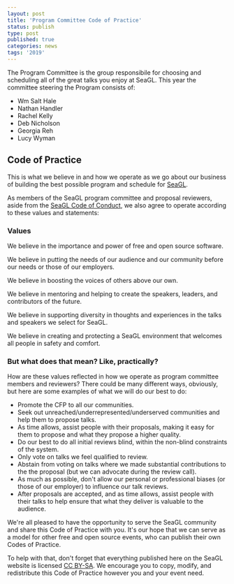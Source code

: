```yaml
---
layout: post
title: 'Program Committee Code of Practice'
status: publish
type: post
published: true
categories: news
tags: '2019'
---
```


The Program Committee is the group responsibile for choosing and scheduling all of the great talks you enjoy at SeaGL. This year the committee steering the Program consists of:

* Wm Salt Hale
* Nathan Handler
* Rachel Kelly
* Deb Nicholson
* Georgia Reh
* Lucy Wyman

## Code of Practice

This is what we believe in and how we operate as we go about our business of building the best possible program and schedule for [SeaGL](/).

As members of the SeaGL program committee and proposal reviewers, aside from the [SeaGL Code of Conduct](/code_of_conduct), we also agree to operate according to these values and statements: 

### Values

We believe in the importance and power of free and open source software.

We believe in putting the needs of our audience and our community before our needs or those of our employers.

We believe in boosting the voices of others above our own.

We believe in mentoring and helping to create the speakers, leaders, and contributors of the future.

We believe in supporting diversity in thoughts and experiences in the talks and speakers we select for SeaGL.

We believe in creating and protecting a SeaGL environment that welcomes all people in safety and comfort.

### But what does that mean? Like, practically?

How are these values reflected in how we operate as program committee members and reviewers? There could be many different ways, obviously, but here are some examples of what we will do our best to do:

* Promote the CFP to all our communities.
* Seek out unreached/underrepresented/underserved communities and help them to propose talks.
* As time allows, assist people with their proposals, making it easy for them to propose and what they propose a higher quality.
* Do our best to do all initial reviews blind, within the non-blind constraints of the system.
* Only vote on talks we feel qualified to review.
* Abstain from voting on talks where we made substantial contributions to the the proposal (but we can advocate during the review call).
* As much as possible, don't allow our personal or professional biases (or those of our employer) to influence our talk reviews.
* After proposals are accepted, and as time allows, assist people with their talks to help ensure that what they deliver is valuable to the audience.

We're all pleased to have the opportunity to serve the SeaGL community and share this Code of Practice with you. It's our hope that we can serve as a model for other free and open source events, who can publish their own Codes of Practice.

To help with that, don't forget that everything published here on the SeaGL website is licensed [CC BY-SA](https://creativecommons.org/licenses/by-sa/4.0/). We encourage you to copy, modify, and redistribute this Code of Practice however you and your event need.
